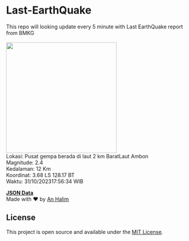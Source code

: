 # Last-EarthQuake
This repo will looking update every 5 minute with Last EarthQuake report from BMKG
<br>
<br>
<img src="https://static.bmkg.go.id/20231031175634.mmi.jpg" width="300"/>
<br>
Lokasi: Pusat gempa berada di laut 2 km BaratLaut Ambon <br>
Magnitude: 2.4 <br>
Kedalaman: 12 Km <br>
Koordinat: 3.68 LS 128.17 BT <br>
Waktu: 31/10/202317:56:34 WIB <br>

<a href="./data/data.json">**JSON Data**</a>
<br>
Made with ❤️ by <a href="https://github.com/an-halim">An Halim</a>
## License

This project is open source and available under the [MIT License](LICENSE).
